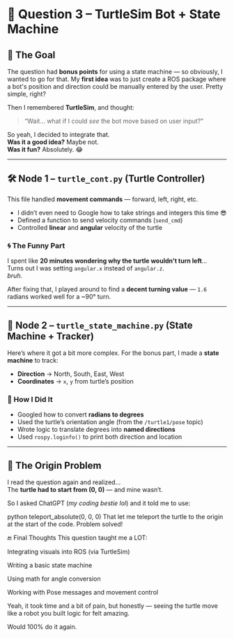 # 🐢 Question 3 – TurtleSim Bot + State Machine

## 🎯 The Goal

The question had **bonus points** for using a state machine — so obviously, I wanted to go for that. My **first idea** was to just create a ROS package where a bot's position and direction could be manually entered by the user. Pretty simple, right?

Then I remembered **TurtleSim**, and thought:

> “Wait… what if I could *see* the bot move based on user input?”

So yeah, I decided to integrate that.  
**Was it a good idea?** Maybe not.  
**Was it fun?** Absolutely. 😂

---

## 🛠️ Node 1 – `turtle_cont.py` (Turtle Controller)

This file handled **movement commands** — forward, left, right, etc.

- I didn’t even need to Google how to take strings and integers this time 😎
- Defined a function to send velocity commands (`send_cmd`)
- Controlled **linear** and **angular** velocity of the turtle

### 🌀 The Funny Part

I spent like **20 minutes wondering why the turtle wouldn't turn left**…  
Turns out I was setting `angular.x` instead of `angular.z`.  
*bruh.*

After fixing that, I played around to find a **decent turning value** — `1.6` radians worked well for a ~90° turn.

---

## 🔄 Node 2 – `turtle_state_machine.py` (State Machine + Tracker)

Here’s where it got a bit more complex. For the bonus part, I made a **state machine** to track:

- **Direction** → North, South, East, West
- **Coordinates** → `x`, `y` from turtle’s position

### 🧠 How I Did It

- Googled how to convert **radians to degrees**
- Used the turtle’s orientation angle (from the `/turtle1/pose` topic)
- Wrote logic to translate degrees into **named directions**
- Used `rospy.loginfo()` to print both direction and location

---

## 📍 The Origin Problem

I read the question again and realized…  
The **turtle had to start from (0, 0)** — and mine wasn’t.

So I asked ChatGPT (*my coding bestie lol*) and it told me to use:

python
teleport_absolute(0, 0, 0)
That let me teleport the turtle to the origin at the start of the code. Problem solved!

🔚 Final Thoughts
This question taught me a LOT:

Integrating visuals into ROS (via TurtleSim)

Writing a basic state machine

Using math for angle conversion

Working with Pose messages and movement control

Yeah, it took time and a bit of pain, but honestly — seeing the turtle move like a robot you built logic for felt amazing.

Would 100% do it again. 


